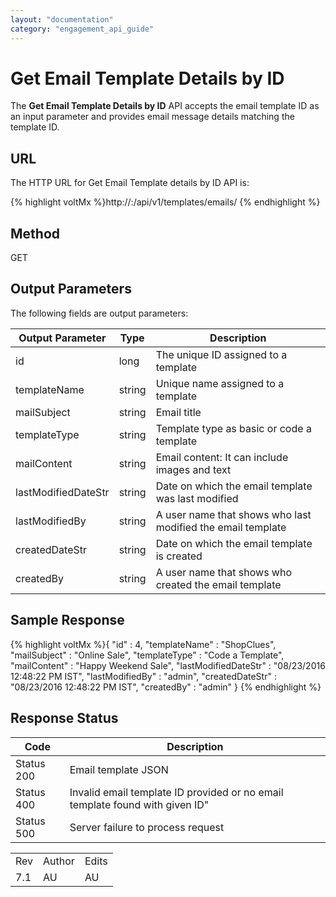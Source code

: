 ```yaml
---
layout: "documentation"
category: "engagement_api_guide"
---
```

                            


Get Email Template Details by ID
================================

The **Get Email Template Details by ID** API accepts the email template ID as an input parameter and provides email message details matching the template ID.

URL
---

The HTTP URL for Get Email Template details by ID API is:

{% highlight voltMx %}http://<host>:<port>/api/v1/templates/emails/<id>
{% endhighlight %}

Method
------

GET

Output Parameters
-----------------

The following fields are output parameters:

  
| Output Parameter | Type | Description |
| --- | --- | --- |
| id | long | The unique ID assigned to a template |
| templateName | string | Unique name assigned to a template |
| mailSubject | string | Email title |
| templateType | string | Template type as basic or code a template |
| mailContent | string | Email content: It can include images and text |
| lastModifiedDateStr | string | Date on which the email template was last modified |
| lastModifiedBy | string | A user name that shows who last modified the email template |
| createdDateStr | string | Date on which the email template is created |
| createdBy | string | A user name that shows who created the email template |

Sample Response
---------------

{% highlight voltMx %}{
  "id" : 4,
  "templateName" : "ShopClues",
  "mailSubject" : "Online Sale",
  "templateType" : "Code a Template",
  "mailContent" : "Happy Weekend Sale",
  "lastModifiedDateStr" : "08/23/2016 12:48:22 PM IST",
  "lastModifiedBy" : "admin",
  "createdDateStr" : "08/23/2016 12:48:22 PM IST",
  "createdBy" : "admin"
}
{% endhighlight %}

Response Status
---------------

  
| Code | Description |
| --- | --- |
| Status 200 | Email template JSON |
| Status 400 | Invalid email template ID provided or no email template found with given ID" |
| Status 500 | Server failure to process request |

<table class="TableStyle-RevisionTable" cellspacing="0" style="margin-left: 0;margin-right: auto;mc-table-style: url('../Resources/TableStyles/RevisionTable.css');" data-mc-conditions="Default.HTML"><colgroup><col class="TableStyle-RevisionTable-Column-Column1"> <col class="TableStyle-RevisionTable-Column-Column1"> <col class="TableStyle-RevisionTable-Column-Column1"></colgroup><tbody><tr class="TableStyle-RevisionTable-Body-Body1"><td class="TableStyle-RevisionTable-BodyE-Column1-Body1">Rev</td><td class="TableStyle-RevisionTable-BodyE-Column1-Body1">Author</td><td class="TableStyle-RevisionTable-BodyD-Column1-Body1">Edits</td></tr><tr class="TableStyle-RevisionTable-Body-Body1"><td class="TableStyle-RevisionTable-BodyB-Column1-Body1">7.1</td><td class="TableStyle-RevisionTable-BodyB-Column1-Body1">AU</td><td class="TableStyle-RevisionTable-BodyA-Column1-Body1">AU</td></tr></tbody></table>
